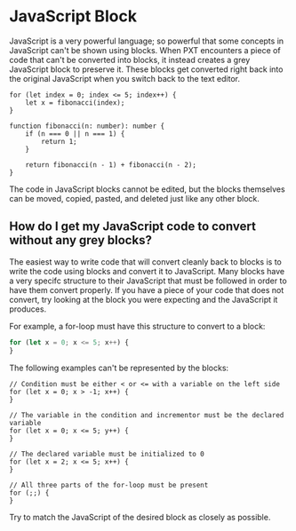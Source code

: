 # JavaScript Block

JavaScript is a very powerful language; so powerful that some concepts in
JavaScript can't be shown using blocks. When PXT encounters a piece of code
that can't be converted into blocks, it instead creates a grey JavaScript block
to preserve it. These blocks get converted right back into the original
JavaScript when you switch back to the text editor.

```block
for (let index = 0; index <= 5; index++) {
    let x = fibonacci(index);
}

function fibonacci(n: number): number {
    if (n === 0 || n === 1) {
        return 1;
    }

    return fibonacci(n - 1) + fibonacci(n - 2);
}
```

The code in JavaScript blocks cannot be edited, but the blocks
themselves can be moved, copied, pasted, and deleted just like any
other block.


## How do I get my JavaScript code to convert without any grey blocks?

The easiest way to write code that will convert cleanly back to blocks
is to write the code using blocks and convert it to JavaScript. Many blocks
have a very specifc structure to their JavaScript that must be
followed in order to have them convert properly. If you have a
piece of your code that does not convert, try looking at the block
you were expecting and the JavaScript it produces.

For example, a for-loop must have this structure to convert to a block:

```typescript
for (let x = 0; x <= 5; x++) {
}
```

The following examples can't be represented by the blocks:

```typescript-ignore
// Condition must be either < or <= with a variable on the left side
for (let x = 0; x > -1; x++) {
}

// The variable in the condition and incrementor must be the declared variable
for (let x = 0; x <= 5; y++) {
}

// The declared variable must be initialized to 0
for (let x = 2; x <= 5; x++) {
}

// All three parts of the for-loop must be present
for (;;) {
}
```

Try to match the JavaScript of the desired block as closely as
possible.
